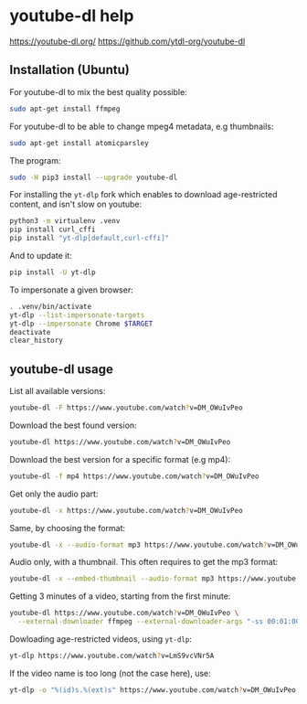 # youtube-dl help

<https://youtube-dl.org/>
<https://github.com/ytdl-org/youtube-dl>


## Installation (Ubuntu)

For youtube-dl to mix the best quality possible:

```sh
sudo apt-get install ffmpeg
```

For youtube-dl to be able to change mpeg4 metadata, e.g thumbnails:

```sh
sudo apt-get install atomicparsley
```

The program:

```sh
sudo -H pip3 install --upgrade youtube-dl
```

For installing the ``` yt-dlp ``` fork which enables to download age-restricted content, and isn't slow on youtube:

```sh
python3 -m virtualenv .venv
pip install curl_cffi
pip install "yt-dlp[default,curl-cffi]"
```

And to update it:

```sh
pip install -U yt-dlp
```

To impersonate a given browser:

```sh
. .venv/bin/activate
yt-dlp --list-impersonate-targets
yt-dlp --impersonate Chrome $TARGET
deactivate
clear_history
```


## youtube-dl usage

List all available versions:

```sh
youtube-dl -F https://www.youtube.com/watch?v=DM_OWuIvPeo
```

Download the best found version:

```sh
youtube-dl https://www.youtube.com/watch?v=DM_OWuIvPeo
```

Download the best version for a specific format (e.g mp4):

```sh
youtube-dl -f mp4 https://www.youtube.com/watch?v=DM_OWuIvPeo
```

Get only the audio part:

```sh
youtube-dl -x https://www.youtube.com/watch?v=DM_OWuIvPeo
```

Same, by choosing the format:

```sh
youtube-dl -x --audio-format mp3 https://www.youtube.com/watch?v=DM_OWuIvPeo
```

Audio only, with a thumbnail. This often requires to get the mp3 format:

```sh
youtube-dl -x --embed-thumbnail --audio-format mp3 https://www.youtube.com/watch?v=DM_OWuIvPeo
```

Getting 3 minutes of a video, starting from the first minute:

```sh
youtube-dl https://www.youtube.com/watch?v=DM_OWuIvPeo \
  --external-downloader ffmpeg --external-downloader-args "-ss 00:01:00.00 -t 00:03:00.00"
```

Dowloading age-restricted videos, using ``` yt-dlp ```:

```sh
yt-dlp https://www.youtube.com/watch?v=LmS9vcVNr5A
```

If the video name is too long (not the case here), use:

```sh
yt-dlp -o "%(id)s.%(ext)s" https://www.youtube.com/watch?v=DM_OWuIvPeo
```
